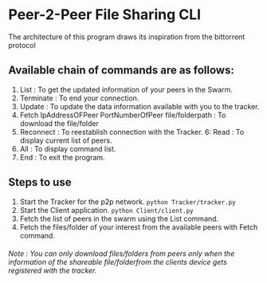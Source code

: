 # Peer-2-Peer File Sharing CLI

The architecture of this program draws its inspiration from the bittorrent protocol

## Available chain of commands are as follows:
 1. List : To get the updated information of your peers in the Swarm.
 2. Terminate : To end your connection.
 3. Update : To update the data information available with you to the tracker.
 4. Fetch IpAddressOFPeer PortNumberOfPeer file/folderpath : To download the file/folder
 5. Reconnect : To reestablish connection with the Tracker.
 6: Read : To display current list of peers.
 7. All : To display command list.
 8. End : To exit the program.

 ## Steps to use
 1. Start the Tracker for the p2p network.
 `python Tracker/tracker.py`
 2. Start the Client application.
 `python Client/client.py`
 3. Fetch the list of peers in the swarm using the List command.
 4. Fetch the files/folder of your interest from the available peers with Fetch command.


 ###### Note : You can only download files/folders from peers only when the information of the shareable file/folderfrom the clients device gets registered with the tracker.